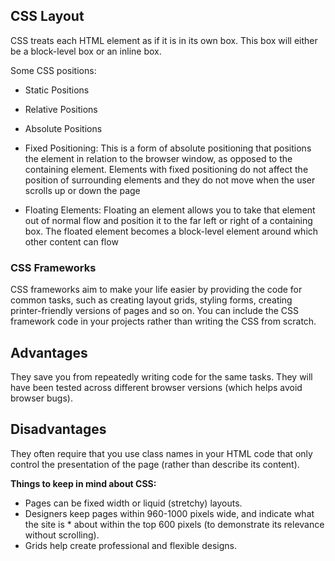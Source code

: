 ## CSS Layout
CSS treats each HTML element as if it is in its own box. This box will either be a block-level box or an inline box.

Some CSS positions:
* Static Positions
* Relative Positions
* Absolute Positions
* Fixed Positioning: This is a form of absolute positioning that positions the element in relation to the browser window, as opposed to the containing element. Elements with fixed positioning do not affect the position of surrounding elements and they do not move when the user scrolls up or down the page

* Floating Elements:  Floating an element allows you to take that element out of normal flow and position it to the far left or right of a containing box. The floated element becomes a block-level element around which other content can flow
### CSS Frameworks
CSS frameworks aim to make your life easier by providing the code for common tasks, such as creating layout grids, styling forms, creating printer-friendly versions of pages and so on. You can include the CSS framework code in your projects rather than writing the CSS from scratch.

## Advantages
They save you from repeatedly writing code for the same tasks.
They will have been tested across different browser versions (which helps avoid browser bugs).

## Disadvantages
They often require that you use class names in your HTML code that only control the presentation of the page (rather than describe its content).




**Things to keep in mind about CSS:**
* Pages can be fixed width or liquid (stretchy) layouts.
* Designers keep pages within 960-1000 pixels wide, and indicate what the site is  * about within the top 600 pixels (to demonstrate its relevance without scrolling).
* Grids help create professional and flexible designs.

